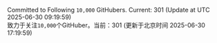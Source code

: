 Committed to Following `10,000` GitHubers. Current: <!-- FOLLOWING_COUNT -->301<!-- FOLLOWING_COUNT --> (Update at UTC <!-- LAST_UPDATED -->2025-06-30 09:19:59<!-- LAST_UPDATED -->)<br>
致力于关注`10,000`个GitHuber。当前：<!-- FOLLOWING_COUNT -->301<!-- FOLLOWING_COUNT --> (更新于北京时间 <!-- LAST_UPDATED_CST -->2025-06-30 17:19:59<!-- LAST_UPDATED_CST -->)
